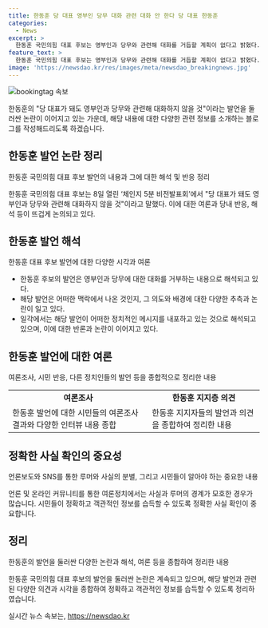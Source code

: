 ```yaml
---
title: 한동훈 당 대표 영부인 당무 대화 관련 대화 안 한다 당 대표 한동훈
categories:
  - News
excerpt: >
  한동훈 국민의힘 대표 후보는 영부인과 당무와 관련해 대화를 거듭할 계획이 없다고 밝혔다. 또한, 다수 후보들이 사과가 필요하다는 입장을 표명하지 않은 것에 대해 비판했으며, 당 대표가 된다면 영부인과 당무에 관해 대화하지 않겠다는 의지를 강조했다. 한 후보의 발언은 논란을 일으키고 있는 김 여사와의 문자 사건과 관련해 논란이 예상된다는 취지로 해석된다.
feature_text: >
  한동훈 국민의힘 대표 후보는 영부인과 당무와 관련해 대화를 거듭할 계획이 없다고 밝혔다. 또한, 다수 후보들이 사과가 필요하다는 입장을 표명하지 않은 것에 대해 비판했으며, 당 대표가 된다면 영부인과 당무에 관해 대화하지 않겠다는 의지를 강조했다. 한 후보의 발언은 논란을 일으키고 있는 김 여사와의 문자 사건과 관련해 논란이 예상된다는 취지로 해석된다.
image: 'https://newsdao.kr/res/images/meta/newsdao_breakingnews.jpg'
---
```


<p><img src="https://newsdao.kr/res/images/meta/newsdao_breakingnews.jpg" alt="bookingtag 속보" /></p>

<p>한동훈의 "당 대표가 돼도 영부인과 당무와 관련해 대화하지 않을 것"이라는 발언을 둘러싼 논란이 이어지고 있는 가운데, 해당 내용에 대한 다양한 관련 정보를 소개하는 블로그를 작성해드리도록 하겠습니다.</p>

<h2 data-ke-size="size26">한동훈 발언 논란 정리</h2>

<p>한동훈 국민의힘 대표 후보 발언의 내용과 그에 대한 해석 및 반응 정리</p>

<p data-ke-size="size16">한동훈 국민의힘 대표 후보는 8일 열린 ‘체인지 5분 비전발표회’에서 "당 대표가 돼도 영부인과 당무와 관련해 대화하지 않을 것"이라고 말했다. 이에 대한 여론과 당내 반응, 해석 등이 뜨겁게 논의되고 있다.</p>

<h2 data-ke-size="size26">한동훈 발언 해석</h2>

<p>한동훈 대표 후보 발언에 대한 다양한 시각과 여론</p>

<ul>
  <li>한동훈 후보의 발언은 영부인과 당무에 대한 대화를 거부하는 내용으로 해석되고 있다.</li>
  <li>해당 발언은 어떠한 맥락에서 나온 것인지, 그 의도와 배경에 대한 다양한 추측과 논란이 일고 있다.</li>
  <li>일각에서는 해당 발언이 어떠한 정치적인 메시지를 내포하고 있는 것으로 해석되고 있으며, 이에 대한 반론과 논란이 이어지고 있다.</li>
</ul>

<h2 data-ke-size="size26">한동훈 발언에 대한 여론</h2>

<p>여론조사, 시민 반응, 다른 정치인들의 발언 등을 종합적으로 정리한 내용</p>

<table>
  <tr>
    <td style="text-align: center; height: 17px;"><b>여론조사</b></td>
    <td style="text-align: center; height: 17px;"><b>한동훈 지지층 의견</b></td>
  </tr>
  <tr>
    <td>한동훈 발언에 대한 시민들의 여론조사 결과와 다양한 인터뷰 내용 종합</td>
    <td>한동훈 지지자들의 발언과 의견을 종합하여 정리한 내용</td>
  </tr>
</table>

<h2 data-ke-size="size26">정확한 사실 확인의 중요성</h2>

<p>언론보도와 SNS를 통한 루머와 사실의 분별, 그리고 시민들이 알아야 하는 중요한 내용</p>

<p data-ke-size="size16">언론 및 온라인 커뮤니티를 통한 여론정치에서는 사실과 루머의 경계가 모호한 경우가 많습니다. 시민들이 정확하고 객관적인 정보를 습득할 수 있도록 정확한 사실 확인이 중요합니다.</p>

<h2 data-ke-size="size26">정리</h2>

<p>한동훈의 발언을 둘러싼 다양한 논란과 해석, 여론 등을 종합하여 정리한 내용</p>

<p data-ke-size="size16">한동훈 국민의힘 대표 후보의 발언을 둘러싼 논란은 계속되고 있으며, 해당 발언과 관련된 다양한 의견과 시각을 종합하여 정확하고 객관적인 정보를 습득할 수 있도록 정리하였습니다.</p>
실시간 뉴스 속보는, <a href="https://newsdao.kr" rel="dofollow">https://newsdao.kr</a>


